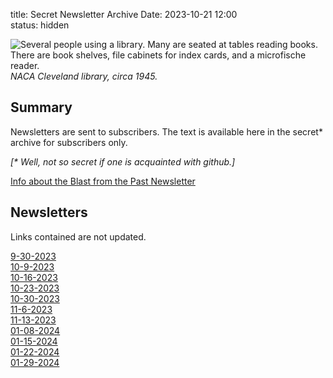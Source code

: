title: Secret Newsletter Archive 
Date: 2023-10-21 12:00  
status: hidden

![Several people using a library. 
Many are seated at tables reading books. 
There are book shelves, file cabinets for index cards, 
and a microfische reader.
](/images/GRClibrary1945.png)  
_NACA Cleveland library, circa 1945._  

## Summary  

Newsletters are sent to subscribers. 
The text is available here in the secret\* archive for subscribers only. 

_[* Well, not so secret if one is acquainted with github.]_

[Info about the Blast from the Past Newsletter]({filename}newsletter.md)  

## Newsletters  

Links contained are not updated.

[9-30-2023](/secret_newsletter_archive%2F9-30-2023.txt)  
[10-9-2023](/secret_newsletter_archive%2F10-9-2023.txt)  
[10-16-2023](/secret_newsletter_archive%2F10-16-2023.txt)  
[10-23-2023](/secret_newsletter_archive%2F10-23-2023.txt)  
[10-30-2023](/secret_newsletter_archive%2F10-30-2023.txt)  
[11-6-2023](/secret_newsletter_archive%2F11-6-2023.txt)  
[11-13-2023](/secret_newsletter_archive%2F11-13-2023.txt)  
[01-08-2024](/secret_newsletter_archive%2F01-08-2024.txt)  
[01-15-2024](/secret_newsletter_archive%2F01-15-2024.txt)  
[01-22-2024](/secret_newsletter_archive%2F01-22-2024.txt)  
[01-29-2024](/secret_newsletter_archive%2F01-29-2024.txt)  
